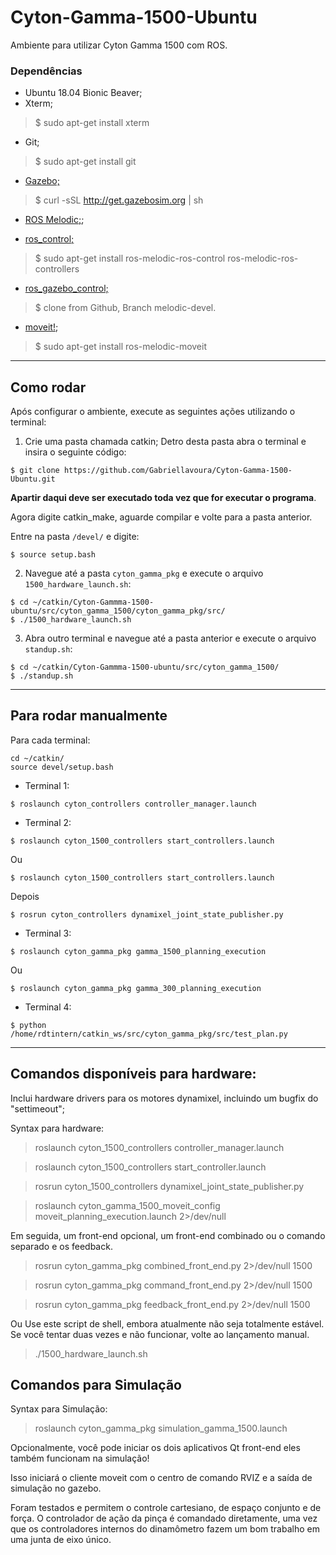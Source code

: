 # Cyton-Gamma-1500-Ubuntu
Ambiente para utilizar Cyton Gamma 1500 com ROS.

### Dependências
* Ubuntu 18.04 Bionic Beaver;
* Xterm;
> $ sudo apt-get install xterm

* Git;
> $ sudo apt-get install git

* [Gazebo;](http://gazebosim.org/tutorials?tut=install_ubuntu&cat=install)
> $ curl -sSL http://get.gazebosim.org | sh

* [ROS Melodic;](http://wiki.ros.org/melodic/Installation/Ubuntu);

* [ros_control;](http://wiki.ros.org/ros_control)
> $ sudo apt-get install ros-melodic-ros-control ros-melodic-ros-controllers

* [ros_gazebo_control;](https://github.com/ros-simulation/gazebo_ros_pkgs/tree/melodic-devel)
> $ clone from Github, Branch melodic-devel.

* [moveit!](http://moveit.ros.org/install/);
> $ sudo apt-get install ros-melodic-moveit

-----------------------------------------------------------------------------------------------------------------
## Como rodar

Após configurar o ambiente, execute as seguintes ações utilizando o terminal:

1. Crie uma pasta chamada catkin;
Detro desta pasta abra o terminal e insira o seguinte código:
```
$ git clone https://github.com/Gabriellavoura/Cyton-Gamma-1500-Ubuntu.git
```
**Apartir daqui deve ser executado toda vez que for executar o programa**.

Agora digite catkin_make, aguarde compilar e volte para a pasta anterior.

Entre na pasta `/devel/` e digite:
```
$ source setup.bash
```
2. Navegue até a pasta `cyton_gamma_pkg` e execute o arquivo `1500_hardware_launch.sh`:

```
$ cd ~/catkin/Cyton-Gammma-1500-ubuntu/src/cyton_gamma_1500/cyton_gamma_pkg/src/
$ ./1500_hardware_launch.sh
```
3. Abra outro terminal e navegue até a pasta anterior e execute o arquivo `standup.sh`:
```
$ cd ~/catkin/Cyton-Gammma-1500-ubuntu/src/cyton_gamma_1500/
$ ./standup.sh
```
-----------------------------------------------------------------------------------------------------------------
## Para rodar manualmente

Para cada terminal:
```
cd ~/catkin/
source devel/setup.bash
```
- Terminal 1:
```
$ roslaunch cyton_controllers controller_manager.launch
```
- Terminal 2:
```
$ roslaunch cyton_1500_controllers start_controllers.launch
```
Ou
```
$ roslaunch cyton_1500_controllers start_controllers.launch
```
Depois
```
$ rosrun cyton_controllers dynamixel_joint_state_publisher.py
```
- Terminal 3:
```
$ roslaunch cyton_gamma_pkg gamma_1500_planning_execution
```
Ou
```
$ roslaunch cyton_gamma_pkg gamma_300_planning_execution
```
- Terminal 4:
```
$ python /home/rdtintern/catkin_ws/src/cyton_gamma_pkg/src/test_plan.py
```
-----------------------------------------------------------------------------------------------------------------
## Comandos disponíveis para hardware:
Inclui hardware drivers para os motores dynamixel, incluindo um bugfix do "settimeout"; 

Syntax para hardware: 
> roslaunch cyton_1500_controllers controller_manager.launch

> roslaunch cyton_1500_controllers start_controller.launch

> rosrun cyton_1500_controllers dynamixel_joint_state_publisher.py

> roslaunch cyton_gamma_1500_moveit_config moveit_planning_execution.launch 2>/dev/null

Em seguida, um front-end opcional, um front-end combinado ou o comando separado e os feedback.

> rosrun cyton_gamma_pkg combined_front_end.py 2>/dev/null 1500

> rosrun cyton_gamma_pkg command_front_end.py 2>/dev/null 1500

> rosrun cyton_gamma_pkg feedback_front_end.py 2>/dev/null 1500

Ou Use este script de shell, embora atualmente não seja totalmente estável. Se você tentar duas vezes e não funcionar, volte ao lançamento manual.

> ./1500_hardware_launch.sh

## Comandos para Simulação

Syntax para Simulação:

> roslaunch cyton_gamma_pkg simulation_gamma_1500.launch 

Opcionalmente, você pode iniciar os dois aplicativos Qt front-end eles também funcionam na simulação!

Isso iniciará o cliente moveit com o centro de comando RVIZ e a saída de simulação no gazebo.

Foram testados e permitem o controle cartesiano, de espaço conjunto e de força. O controlador de ação da pinça é comandado diretamente, uma vez que os controladores internos do dinamômetro fazem um bom trabalho em uma junta de eixo único.  
